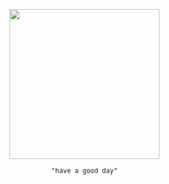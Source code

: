 <div align="center">

<a href="https://vladde.net/">
  <img src="https://public.vladde.net/laying.svg" height="270px">
</a>

<samp><sub>"have a good day"</sub></samp>

</div>
